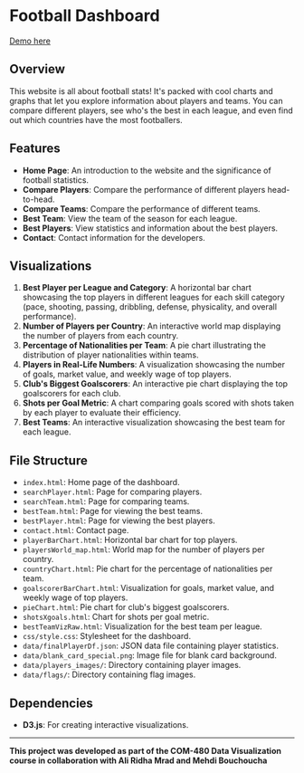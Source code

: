 # Football Dashboard 

[Demo here](https://charfimohamed.github.io/football_data_visualisation/)

## Overview

This website is all about football stats! It's packed with cool charts and graphs that let you explore information about players and teams. You can compare different players, see who's the best in each league, and even find out which countries have the most footballers.

## Features

- **Home Page**: An introduction to the website and the significance of football statistics.
- **Compare Players**: Compare the performance of different players head-to-head.
- **Compare Teams**: Compare the performance of different teams.
- **Best Team**: View the team of the season for each league.
- **Best Players**: View statistics and information about the best players.
- **Contact**: Contact information for the developers.

## Visualizations

1. **Best Player per League and Category**: A horizontal bar chart showcasing the top players in different leagues for each skill category (pace, shooting, passing, dribbling, defense, physicality, and overall performance).
2. **Number of Players per Country**: An interactive world map displaying the number of players from each country.
3. **Percentage of Nationalities per Team**: A pie chart illustrating the distribution of player nationalities within teams.
4. **Players in Real-Life Numbers**: A visualization showcasing the number of goals, market value, and weekly wage of top players.
5. **Club's Biggest Goalscorers**: An interactive pie chart displaying the top goalscorers for each club.
6. **Shots per Goal Metric**: A chart comparing goals scored with shots taken by each player to evaluate their efficiency.
7. **Best Teams**: An interactive visualization showcasing the best team for each league.

## File Structure

- `index.html`: Home page of the dashboard.
- `searchPlayer.html`: Page for comparing players.
- `searchTeam.html`: Page for comparing teams.
- `bestTeam.html`: Page for viewing the best teams.
- `bestPlayer.html`: Page for viewing the best players.
- `contact.html`: Contact page.
- `playerBarChart.html`: Horizontal bar chart for top players.
- `playersWorld_map.html`: World map for the number of players per country.
- `countryChart.html`: Pie chart for the percentage of nationalities per team.
- `goalscorerBarChart.html`: Visualization for goals, market value, and weekly wage of top players.
- `pieChart.html`: Pie chart for club's biggest goalscorers.
- `shotsXgoals.html`: Chart for shots per goal metric.
- `bestTeamVizRaw.html`: Visualization for the best team per league.
- `css/style.css`: Stylesheet for the dashboard.
- `data/finalPlayerDf.json`: JSON data file containing player statistics.
- `data/blank_card_special.png`: Image file for blank card background.
- `data/players_images/`: Directory containing player images.
- `data/flags/`: Directory containing flag images.

## Dependencies

- **D3.js**: For creating interactive visualizations.
---

**This project was developed as part of the COM-480 Data Visualization course in collaboration with Ali Ridha Mrad and Mehdi Bouchoucha** 
